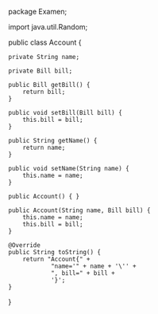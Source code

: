 package Examen;

import java.util.Random;

public class Account {

    private String name;

    private Bill bill;

    public Bill getBill() {
        return bill;
    }

    public void setBill(Bill bill) {
        this.bill = bill;
    }

    public String getName() {
        return name;
    }

    public void setName(String name) {
        this.name = name;
    }

    public Account() { }

    public Account(String name, Bill bill) {
        this.name = name;
        this.bill = bill;
    }

    @Override
    public String toString() {
        return "Account{" +
                "name='" + name + '\'' +
                ", bill=" + bill +
                '}';
    }
}
